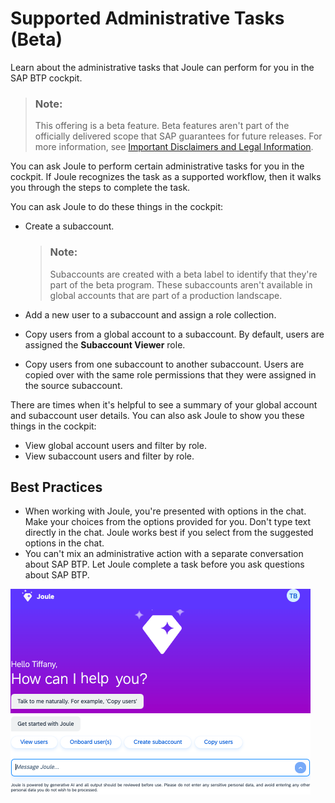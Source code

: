 <!-- loio88b02d50ab9143d988ceb4753dfe51f5 -->

# Supported Administrative Tasks \(Beta\)

Learn about the administrative tasks that Joule can perform for you in the SAP BTP cockpit.

> ### Note:  
> This offering is a beta feature. Beta features aren't part of the officially delivered scope that SAP guarantees for future releases. For more information, see [Important Disclaimers and Legal Information](https://help.sap.com/viewer/disclaimer).

You can ask Joule to perform certain administrative tasks for you in the cockpit. If Joule recognizes the task as a supported workflow, then it walks you through the steps to complete the task.

You can ask Joule to do these things in the cockpit:

-   Create a subaccount.

    > ### Note:  
    > Subaccounts are created with a beta label to identify that they're part of the beta program. These subaccounts aren't available in global accounts that are part of a production landscape.

-   Add a new user to a subaccount and assign a role collection.
-   Copy users from a global account to a subaccount. By default, users are assigned the **Subaccount Viewer** role.
-   Copy users from one subaccount to another subaccount. Users are copied over with the same role permissions that they were assigned in the source subaccount.

There are times when it's helpful to see a summary of your global account and subaccount user details. You can also ask Joule to show you these things in the cockpit:

-   View global account users and filter by role.
-   View subaccount users and filter by role.



<a name="loio88b02d50ab9143d988ceb4753dfe51f5__section_e1j_v53_cbc"/>

## Best Practices

-   When working with Joule, you're presented with options in the chat. Make your choices from the options provided for you. Don't type text directly in the chat. Joule works best if you select from the suggested options in the chat.
-   You can't mix an administrative action with a separate conversation about SAP BTP. Let Joule complete a task before you ask questions about SAP BTP.

![Joule screen with administrative task prompts](images/Joule_BTP_Tasks_b9ba888.png)

